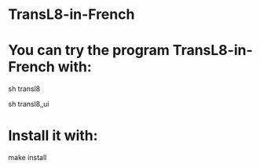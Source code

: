 # TransL8-in-French

# You can try the program TransL8-in-French with:

sh transl8

sh transl8_ui

# Install it with:

make install


